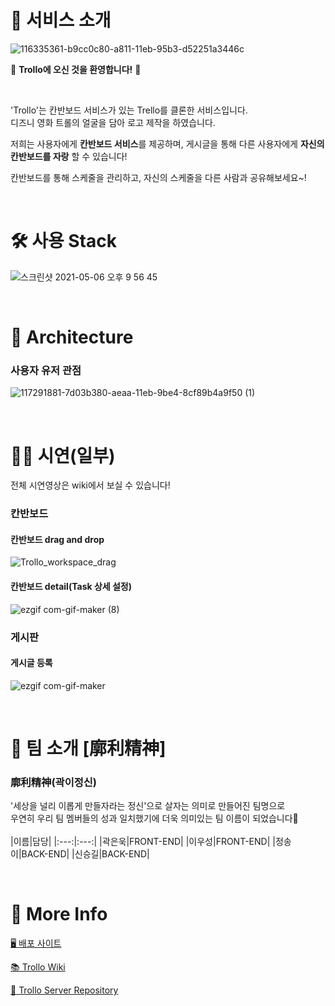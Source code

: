 # 👾 서비스 소개

![116335361-b9cc0c80-a811-11eb-95b3-d52251a3446c](https://user-images.githubusercontent.com/77570843/117294715-ec2ed700-aead-11eb-9e38-88c2ee03a879.jpg)

🎉 **Trollo에 오신 것을 환영합니다!** 🎉

<br/>

'Trollo'는 칸반보드 서비스가 있는 Trello를 클론한 서비스입니다.    
디즈니 영화 트롤의 얼굴을 담아 로고 제작을 하였습니다.   

저희는 사용자에게 **칸반보드 서비스**를 제공하며, 게시글을 통해 다른 사용자에게 **자신의 칸반보드를 자랑** 할 수 있습니다!   

칸반보드를 통해 스케줄을 관리하고, 자신의 스케줄을 다른 사람과 공유해보세요~!  

<br/>

# 🛠 사용 Stack

![스크린샷 2021-05-06 오후 9 56 45](https://user-images.githubusercontent.com/77570843/117301812-f9e85a80-aeb5-11eb-95f2-a3a7c3572f8c.png)

<br/>

# 🚗 Architecture

### 사용자 유저 관점
![117291881-7d03b380-aeaa-11eb-9be4-8cf89b4a9f50 (1)](https://user-images.githubusercontent.com/77570843/117356792-1d7bc700-aeef-11eb-837f-ceada8c82e9c.jpg)

<br/>

# 🧑‍💻 시연(일부)
전체 시연영상은 wiki에서 보실 수 있습니다!

### 칸반보드
#### 칸반보드 drag and drop
![Trollo_workspace_drag](https://user-images.githubusercontent.com/77570843/117354030-d6d89d80-aeeb-11eb-82dd-b1b2ce0a2142.gif)
#### 칸반보드 detail(Task 상세 설정)
![ezgif com-gif-maker (8)](https://user-images.githubusercontent.com/77570843/117364107-7734bf00-aef8-11eb-9eda-67b21cee693b.gif)

### 게시판
#### 게시글 등록
![ezgif com-gif-maker](https://user-images.githubusercontent.com/77570843/117361689-5323ae80-aef5-11eb-8f7e-f810d2778cef.gif)

<br/>

# 🌟 팀 소개 [廓利精神]
### 廓利精神(곽이정신)
'세상을 널리 이롭게 만들자라는 정신'으로 살자는 의미로 만들어진 팀명으로   
우연히 우리 팀 멤버들의 성과 일치했기에 더욱 의미있는 팀 이름이 되었습니다🤗  
<br/>
|이름|담당|
|:---:|:---:|
|곽은욱|FRONT-END|
|이우성|FRONT-END|
|정송이|BACK-END|
|신승길|BACK-END|

<br/>

# 🌸 More Info

[🖥  배포 사이트](https://trollo.site)

[📚  Trollo Wiki](https://github.com/codestates/Trollo-client/wiki)

[🔐  Trollo Server Repository](https://github.com/codestates/Trollo-server)
